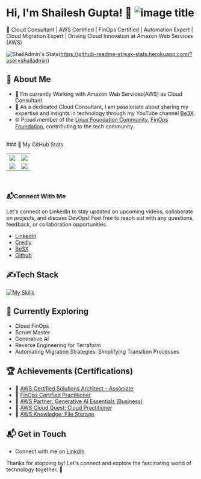 # Hi, I'm Shailesh Gupta! 👋 ![image title](https://rushter.com/counter.svg)

🚀 Cloud Consultant | AWS Certified | FinOps Certified | Automation Expert | Cloud Migration Expert | Driving Cloud Innovation at Amazon Web Services (AWS)

![ShailAdmin's Stats](https://github-readme-stats.vercel.app/api?username=ShailAdmin&theme=vue-dark&show_icons=true&hide_border=true&count_private=true)(https://github-readme-streak-stats.herokuapp.com/?user=shailadmin)
<br/>
## 🚀 About Me

- 🔭 I'm currently Working with Amazon Web Services(AWS) as Cloud Consultant.
- 📝 As a dedicated Cloud Consultant, I am passionate about sharing my expertise and insights in technology through my YouTube channel [Be3X](https://www.youtube.com/@Be3x74).
- 🌐 Proud member of the [Linux Foundation Community](https://community.linuxfoundation.org/), [FinOps Foundation](https://www.finops.org/join/), contributing to the tech community.
<br/>
### 📝 My GitHub Stats

<table>
    <tr>
        <td>
            <img src="https://github-profile-trophy.vercel.app/?username=shailadmin&row=3&column=4&no-bg=true"/>
        </td>
        <td>
            <img src="https://github-readme-streak-stats.herokuapp.com/?user=shailadmin"/>
        </td> 
    </tr>
    <tr>
        <td>
            <img src="https://github-readme-stats.vercel.app/api?username=shailadmin&count_private=true&show_icons=true&theme=tokyonight"/>
        </td>
        <td>
            <img src="https://github-readme-stats.vercel.app/api/top-langs/?username=shailadmin&langs_count=10&layout=compact"/>
        </td>
    </tr>
</table>
<br/>

### 📬Connect With Me
  Let's connect on LinkedIn to stay updated on upcoming videos, collaborate on projects, and discuss DevOps! Feel free to reach out with any questions, feedback, or collaboration opportunities.
- [LinkedIn](www.linkedin.com/in/shailesh74)
- [Credly](https://www.credly.com/users/shailesh-gupta.9fd8745c/badges)
- [Be3X](https://www.youtube.com/@Be3x74)
- [Github](https://github.com/ShailAdmin)


## ✍️Tech Stack
[![My Skills](https://skillicons.dev/icons?i=aws,azure,docker,git,bitbucket,debian,elasticsearch,github,gitlab,grafana,ai,jenkins,kubernetes,linux,nginx,py,redhat,terraform,ubuntu,vscode,windows,wordpress)](https://skillicons.dev)

## 🌱 Currently Exploring

  - Cloud FinOps
  - Scrum Master
  - Generative AI
  - Reverse Engineering for Terraform
  - Automating Migration Strategies: Simplifying Transition Processes


 ## 🏆 Achievements (Certifications) 

- 🌟 [AWS Certified Solutions Architect – Associate](https://www.credly.com/badges/ece99f42-f526-4763-b4d8-a38171c258d5/public_url)
- 🌟 [FinOps Certified Practitioner](https://www.credly.com/badges/f8265be0-cea1-4843-8e75-9d4503817c7d/public_url)
- 🌟 [AWS Partner: Generative AI Essentials (Business)](https://www.credly.com/badges/34f8657f-a29e-4e3a-a87b-6998c0a11ecb/public_url)
- 🌟 [AWS Cloud Quest: Cloud Practitioner](https://www.credly.com/badges/e14ea744-6673-4938-90c3-88b1c89f56c0/public_url)
- 🌟 [AWS Knowledge: File Storage](https://www.credly.com/badges/e3d60348-e004-4280-a3fa-d8642241c66b/public_url)


## 📬 Get in Touch

- Connect with me on [LinkdIn](https://www.linkedin.com/in/shailesh74)

Thanks for stopping by! Let's connect and explore the fascinating world of technology together. 🚀
